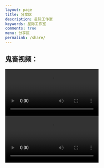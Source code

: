 ```yaml
---
layout: page
title: 分享区
description: 星际工作室
keywords: 星际工作室
comments: true
menu: 分享区
permalink: /share/
---
```

## 鬼畜视频：
<video id="video" controls="" preload="auto">
      <source id="mp4" src="https://cdn.jsdelivr.net/gh/Galaxy-Studio-Code/galaxy-studio-code.github.io@master/media/MjAxNjk0MA.mp4" type="video/mp4">
      </video>
<video id="video" controls="" preload="auto">
      <source id="mp4" src="https://cdn.jsdelivr.net/gh/Galaxy-Studio-Code/galaxy-studio-code.github.io@master/media/MjAxOTYxOA.mp4" type="video/mp4">
      </video>
